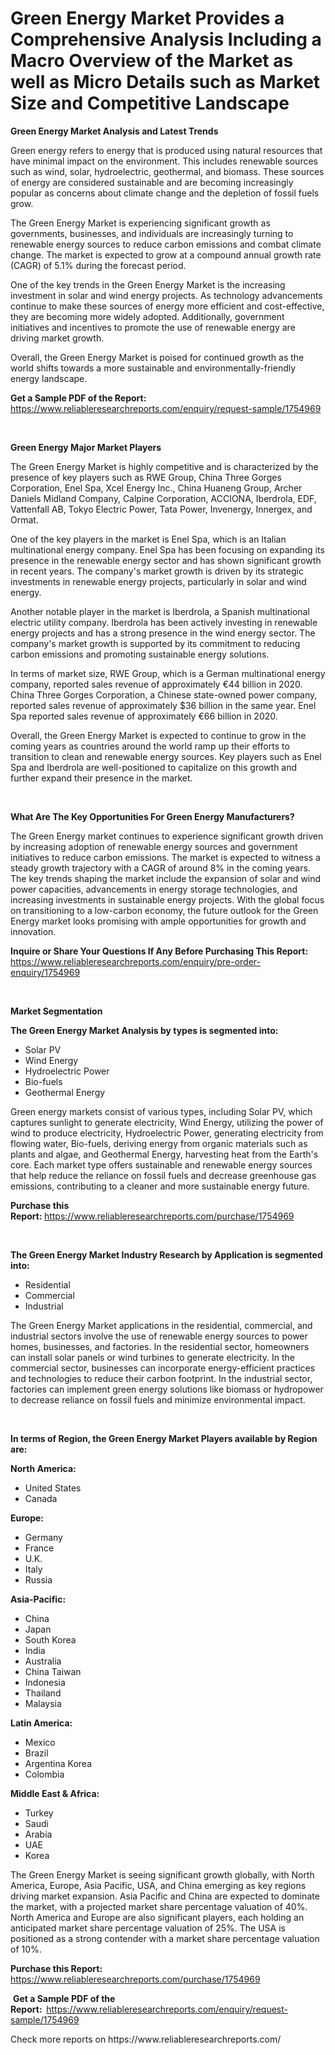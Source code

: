 <p><h1>Green Energy Market Provides a Comprehensive Analysis Including a Macro Overview of the Market as well as Micro Details such as Market Size and Competitive Landscape</h1></p><p><strong>Green Energy Market Analysis and Latest Trends</strong></p>
<p><p>Green energy refers to energy that is produced using natural resources that have minimal impact on the environment. This includes renewable sources such as wind, solar, hydroelectric, geothermal, and biomass. These sources of energy are considered sustainable and are becoming increasingly popular as concerns about climate change and the depletion of fossil fuels grow.</p><p>The Green Energy Market is experiencing significant growth as governments, businesses, and individuals are increasingly turning to renewable energy sources to reduce carbon emissions and combat climate change. The market is expected to grow at a compound annual growth rate (CAGR) of 5.1% during the forecast period.</p><p>One of the key trends in the Green Energy Market is the increasing investment in solar and wind energy projects. As technology advancements continue to make these sources of energy more efficient and cost-effective, they are becoming more widely adopted. Additionally, government initiatives and incentives to promote the use of renewable energy are driving market growth.</p><p>Overall, the Green Energy Market is poised for continued growth as the world shifts towards a more sustainable and environmentally-friendly energy landscape.</p></p>
<p><strong>Get a Sample PDF of the Report:&nbsp;</strong> <a href="https://www.reliableresearchreports.com/enquiry/request-sample/1754969">https://www.reliableresearchreports.com/enquiry/request-sample/1754969</a></p>
<p>&nbsp;</p>
<p><strong>Green Energy Major Market Players</strong></p>
<p><p>The Green Energy Market is highly competitive and is characterized by the presence of key players such as RWE Group, China Three Gorges Corporation, Enel Spa, Xcel Energy Inc., China Huaneng Group, Archer Daniels Midland Company, Calpine Corporation, ACCIONA, Iberdrola, EDF, Vattenfall AB, Tokyo Electric Power, Tata Power, Invenergy, Innergex, and Ormat.</p><p>One of the key players in the market is Enel Spa, which is an Italian multinational energy company. Enel Spa has been focusing on expanding its presence in the renewable energy sector and has shown significant growth in recent years. The company's market growth is driven by its strategic investments in renewable energy projects, particularly in solar and wind energy.</p><p>Another notable player in the market is Iberdrola, a Spanish multinational electric utility company. Iberdrola has been actively investing in renewable energy projects and has a strong presence in the wind energy sector. The company's market growth is supported by its commitment to reducing carbon emissions and promoting sustainable energy solutions.</p><p>In terms of market size, RWE Group, which is a German multinational energy company, reported sales revenue of approximately €44 billion in 2020. China Three Gorges Corporation, a Chinese state-owned power company, reported sales revenue of approximately $36 billion in the same year. Enel Spa reported sales revenue of approximately €66 billion in 2020.</p><p>Overall, the Green Energy Market is expected to continue to grow in the coming years as countries around the world ramp up their efforts to transition to clean and renewable energy sources. Key players such as Enel Spa and Iberdrola are well-positioned to capitalize on this growth and further expand their presence in the market.</p></p>
<p>&nbsp;</p>
<p><strong>What Are The Key Opportunities For Green Energy Manufacturers?</strong></p>
<p><p>The Green Energy market continues to experience significant growth driven by increasing adoption of renewable energy sources and government initiatives to reduce carbon emissions. The market is expected to witness a steady growth trajectory with a CAGR of around 8% in the coming years. The key trends shaping the market include the expansion of solar and wind power capacities, advancements in energy storage technologies, and increasing investments in sustainable energy projects. With the global focus on transitioning to a low-carbon economy, the future outlook for the Green Energy market looks promising with ample opportunities for growth and innovation.</p></p>
<p><strong>Inquire or Share Your Questions If Any Before Purchasing This Report:</strong> <a href="https://www.reliableresearchreports.com/enquiry/pre-order-enquiry/1754969">https://www.reliableresearchreports.com/enquiry/pre-order-enquiry/1754969</a></p>
<p>&nbsp;</p>
<p><strong>Market Segmentation</strong></p>
<p><strong>The Green Energy Market Analysis by types is segmented into:</strong></p>
<p><ul><li>Solar PV</li><li>Wind Energy</li><li>Hydroelectric Power</li><li>Bio-fuels</li><li>Geothermal Energy</li></ul></p>
<p><p>Green energy markets consist of various types, including Solar PV, which captures sunlight to generate electricity, Wind Energy, utilizing the power of wind to produce electricity, Hydroelectric Power, generating electricity from flowing water, Bio-fuels, deriving energy from organic materials such as plants and algae, and Geothermal Energy, harvesting heat from the Earth's core. Each market type offers sustainable and renewable energy sources that help reduce the reliance on fossil fuels and decrease greenhouse gas emissions, contributing to a cleaner and more sustainable energy future.</p></p>
<p><strong>Purchase this Report:&nbsp;</strong><a href="https://www.reliableresearchreports.com/purchase/1754969">https://www.reliableresearchreports.com/purchase/1754969</a></p>
<p>&nbsp;</p>
<p><strong>The Green Energy Market Industry Research by Application is segmented into:</strong></p>
<p><ul><li>Residential</li><li>Commercial</li><li>Industrial</li></ul></p>
<p><p>The Green Energy Market applications in the residential, commercial, and industrial sectors involve the use of renewable energy sources to power homes, businesses, and factories. In the residential sector, homeowners can install solar panels or wind turbines to generate electricity. In the commercial sector, businesses can incorporate energy-efficient practices and technologies to reduce their carbon footprint. In the industrial sector, factories can implement green energy solutions like biomass or hydropower to decrease reliance on fossil fuels and minimize environmental impact.</p></p>
<p>&nbsp;</p>
<p><strong>In terms of Region, the Green Energy Market Players available by Region are:</strong></p>
<p>
    <p> <strong> North America: </strong>
        <ul>
            <li>United States</li>
            <li>Canada</li>
        </ul>
        </p> 
    <p> <strong> Europe: </strong>
        <ul>
            <li>Germany</li>
            <li>France</li>
            <li>U.K.</li>
            <li>Italy</li>
            <li>Russia</li>
        </ul>
        </p> 
    <p> <strong> Asia-Pacific: </strong>
        <ul>
            <li>China</li>
            <li>Japan</li>
            <li>South Korea</li>
            <li>India</li>
            <li>Australia</li>
            <li>China Taiwan</li>
            <li>Indonesia</li>
            <li>Thailand</li>
            <li>Malaysia</li>
        </ul>
        </p> 
    <p> <strong> Latin America: </strong>
        <ul>
            <li>Mexico</li>
            <li>Brazil</li>
            <li>Argentina Korea</li>
            <li>Colombia</li>
        </ul>
        </p> 
    <p> <strong> Middle East & Africa: </strong>
        <ul>
            <li>Turkey</li>
            <li>Saudi</li>
            <li>Arabia</li>
            <li>UAE</li>
            <li>Korea</li>
        </ul>
    </p>
    </p>
<p><p>The Green Energy Market is seeing significant growth globally, with North America, Europe, Asia Pacific, USA, and China emerging as key regions driving market expansion. Asia Pacific and China are expected to dominate the market, with a projected market share percentage valuation of 40%. North America and Europe are also significant players, each holding an anticipated market share percentage valuation of 25%. The USA is positioned as a strong contender with a market share percentage valuation of 10%.</p></p>
<p><strong>Purchase this Report: </strong><a href="https://www.reliableresearchreports.com/purchase/1754969">https://www.reliableresearchreports.com/purchase/1754969</a></p>
<p>&nbsp;<strong>Get a Sample PDF of the Report:&nbsp;&nbsp;</strong><a href="https://www.reliableresearchreports.com/enquiry/request-sample/1754969">https://www.reliableresearchreports.com/enquiry/request-sample/1754969</a></p>
<p><strong></strong></p>
<p>Check more reports on https://www.reliableresearchreports.com/</p>